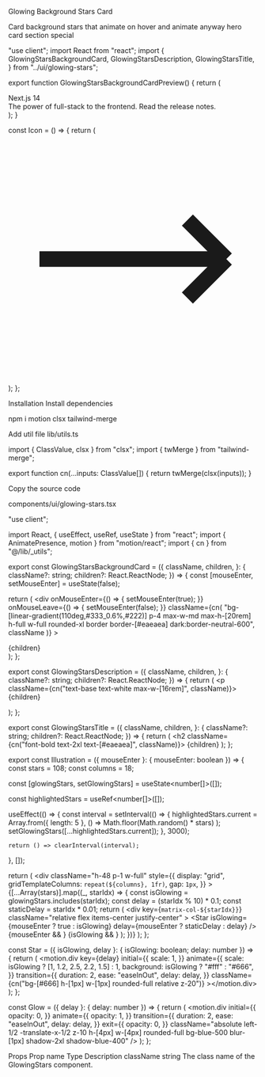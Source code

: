 Glowing Background Stars Card

Card background stars that animate on hover and animate anyway
hero
card
section
special

"use client";
import React from "react";
import {
  GlowingStarsBackgroundCard,
  GlowingStarsDescription,
  GlowingStarsTitle,
} from "../ui/glowing-stars";
 
export function GlowingStarsBackgroundCardPreview() {
  return (
    <div className="flex py-20 items-center justify-center antialiased">
      <GlowingStarsBackgroundCard>
        <GlowingStarsTitle>Next.js 14</GlowingStarsTitle>
        <div className="flex justify-between items-end">
          <GlowingStarsDescription>
            The power of full-stack to the frontend. Read the release notes.
          </GlowingStarsDescription>
          <div className="h-8 w-8 rounded-full bg-[hsla(0,0%,100%,.1)] flex items-center justify-center">
            <Icon />
          </div>
        </div>
      </GlowingStarsBackgroundCard>
    </div>
  );
}
 
const Icon = () => {
  return (
    <svg
      xmlns="http://www.w3.org/2000/svg"
      fill="none"
      viewBox="0 0 24 24"
      stroke-width="1.5"
      stroke="currentColor"
      className="h-4 w-4 text-white stroke-2"
    >
      <path
        strokeLinecap="round"
        strokeLinejoin="round"
        d="M17.25 8.25L21 12m0 0l-3.75 3.75M21 12H3"
      />
    </svg>
  );
};

Installation
Install dependencies

npm i motion clsx tailwind-merge

Add util file
lib/utils.ts

import { ClassValue, clsx } from "clsx";
import { twMerge } from "tailwind-merge";
 
export function cn(...inputs: ClassValue[]) {
  return twMerge(clsx(inputs));
}

Copy the source code

components/ui/glowing-stars.tsx

"use client";
 
import React, { useEffect, useRef, useState } from "react";
import { AnimatePresence, motion } from "motion/react";
import { cn } from "@/lib/_utils";

 
export const GlowingStarsBackgroundCard = ({
  className,
  children,
}: {
  className?: string;
  children?: React.ReactNode;
}) => {
  const [mouseEnter, setMouseEnter] = useState(false);
 
  return (
    <div
      onMouseEnter={() => {
        setMouseEnter(true);
      }}
      onMouseLeave={() => {
        setMouseEnter(false);
      }}
      className={cn(
        "bg-[linear-gradient(110deg,#333_0.6%,#222)] p-4 max-w-md max-h-[20rem] h-full w-full rounded-xl border border-[#eaeaea] dark:border-neutral-600",
        className
      )}
    >
      <div className="flex justify-center items-center">
        <Illustration mouseEnter={mouseEnter} />
      </div>
      <div className="px-2 pb-6">{children}</div>
    </div>
  );
};
 
export const GlowingStarsDescription = ({
  className,
  children,
}: {
  className?: string;
  children?: React.ReactNode;
}) => {
  return (
    <p className={cn("text-base text-white max-w-[16rem]", className)}>
      {children}
    </p>
  );
};
 
export const GlowingStarsTitle = ({
  className,
  children,
}: {
  className?: string;
  children?: React.ReactNode;
}) => {
  return (
    <h2 className={cn("font-bold text-2xl text-[#eaeaea]", className)}>
      {children}
    </h2>
  );
};
 
export const Illustration = ({ mouseEnter }: { mouseEnter: boolean }) => {
  const stars = 108;
  const columns = 18;
 
  const [glowingStars, setGlowingStars] = useState<number[]>([]);
 
  const highlightedStars = useRef<number[]>([]);
 
  useEffect(() => {
    const interval = setInterval(() => {
      highlightedStars.current = Array.from({ length: 5 }, () =>
        Math.floor(Math.random() * stars)
      );
      setGlowingStars([...highlightedStars.current]);
    }, 3000);
 
    return () => clearInterval(interval);
  }, []);
 
  return (
    <div
      className="h-48 p-1 w-full"
      style={{
        display: "grid",
        gridTemplateColumns: `repeat(${columns}, 1fr)`,
        gap: `1px`,
      }}
    >
      {[...Array(stars)].map((_, starIdx) => {
        const isGlowing = glowingStars.includes(starIdx);
        const delay = (starIdx % 10) * 0.1;
        const staticDelay = starIdx * 0.01;
        return (
          <div
            key={`matrix-col-${starIdx}}`}
            className="relative flex items-center justify-center"
          >
            <Star
              isGlowing={mouseEnter ? true : isGlowing}
              delay={mouseEnter ? staticDelay : delay}
            />
            {mouseEnter && <Glow delay={staticDelay} />}
            <AnimatePresence mode="wait">
              {isGlowing && <Glow delay={delay} />}
            </AnimatePresence>
          </div>
        );
      })}
    </div>
  );
};
 
const Star = ({ isGlowing, delay }: { isGlowing: boolean; delay: number }) => {
  return (
    <motion.div
      key={delay}
      initial={{
        scale: 1,
      }}
      animate={{
        scale: isGlowing ? [1, 1.2, 2.5, 2.2, 1.5] : 1,
        background: isGlowing ? "#fff" : "#666",
      }}
      transition={{
        duration: 2,
        ease: "easeInOut",
        delay: delay,
      }}
      className={cn("bg-[#666] h-[1px] w-[1px] rounded-full relative z-20")}
    ></motion.div>
  );
};
 
const Glow = ({ delay }: { delay: number }) => {
  return (
    <motion.div
      initial={{
        opacity: 0,
      }}
      animate={{
        opacity: 1,
      }}
      transition={{
        duration: 2,
        ease: "easeInOut",
        delay: delay,
      }}
      exit={{
        opacity: 0,
      }}
      className="absolute  left-1/2 -translate-x-1/2 z-10 h-[4px] w-[4px] rounded-full bg-blue-500 blur-[1px] shadow-2xl shadow-blue-400"
    />
  );
};

Props
Prop name	Type	Description
className	string	The class name of the GlowingStars component.